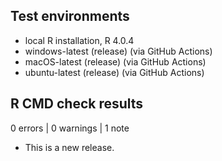 ## Test environments
* local R installation, R 4.0.4
* windows-latest (release) (via GitHub Actions)
* macOS-latest (release) (via GitHub Actions)
* ubuntu-latest (release) (via GitHub Actions)

## R CMD check results

0 errors | 0 warnings | 1 note

* This is a new release.
